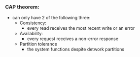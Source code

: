### CAP theorem:

- can only have 2 of the following three:
  - Consistency:
    - every read receives the most recent write or an error
  - Availability:
    - every request receives a non-error response
  - Partition tolerance
    - the system functions despite detwork partitions

